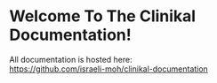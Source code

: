 # Welcome To The Clinikal Documentation!

All documentation is hosted here:  
<https://github.com/israeli-moh/clinikal-documentation>
